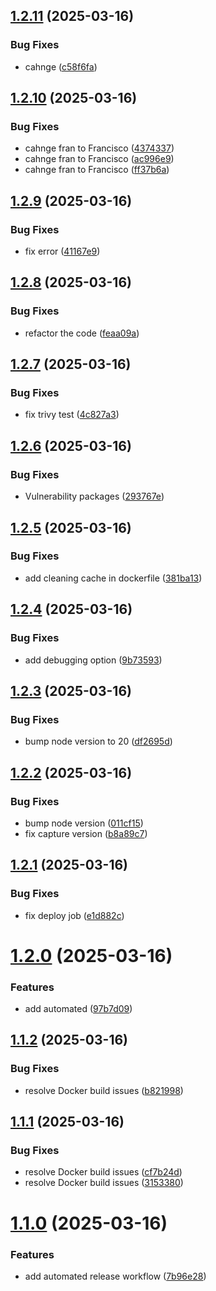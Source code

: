 ## [1.2.11](https://github.com/misgav777/malamhomework/compare/v1.2.10...v1.2.11) (2025-03-16)


### Bug Fixes

* cahnge ([c58f6fa](https://github.com/misgav777/malamhomework/commit/c58f6fad5ca6a10f6dfc5b3b716edaa8016fa512))

## [1.2.10](https://github.com/misgav777/malamhomework/compare/v1.2.9...v1.2.10) (2025-03-16)


### Bug Fixes

* cahnge fran to Francisco ([4374337](https://github.com/misgav777/malamhomework/commit/437433776b0e5a0f333fea883dcb64538bd0c59e))
* cahnge fran to Francisco ([ac996e9](https://github.com/misgav777/malamhomework/commit/ac996e9434017baa107025ee918da2421e47c251))
* cahnge fran to Francisco ([ff37b6a](https://github.com/misgav777/malamhomework/commit/ff37b6aad0cc619211049f1ea6a1d520406fbfd9))

## [1.2.9](https://github.com/misgav777/malamhomework/compare/v1.2.8...v1.2.9) (2025-03-16)


### Bug Fixes

* fix error ([41167e9](https://github.com/misgav777/malamhomework/commit/41167e91f89ab78ceb5d1d6e7e1aa3985b8cb7bd))

## [1.2.8](https://github.com/misgav777/malamhomework/compare/v1.2.7...v1.2.8) (2025-03-16)


### Bug Fixes

* refactor the code ([feaa09a](https://github.com/misgav777/malamhomework/commit/feaa09a4f6f72f4c9e7a39338b31756cb3521fc5))

## [1.2.7](https://github.com/misgav777/malamhomework/compare/v1.2.6...v1.2.7) (2025-03-16)


### Bug Fixes

* fix trivy test ([4c827a3](https://github.com/misgav777/malamhomework/commit/4c827a315853b57ab8fd8211bbcfd5a974068261))

## [1.2.6](https://github.com/misgav777/malamhomework/compare/v1.2.5...v1.2.6) (2025-03-16)


### Bug Fixes

* Vulnerability packages ([293767e](https://github.com/misgav777/malamhomework/commit/293767ee998f535316a6d295a3bc8e761ac6d559))

## [1.2.5](https://github.com/misgav777/malamhomework/compare/v1.2.4...v1.2.5) (2025-03-16)


### Bug Fixes

* add cleaning cache in dockerfile ([381ba13](https://github.com/misgav777/malamhomework/commit/381ba1323f220595a89661897af953e465db79b0))

## [1.2.4](https://github.com/misgav777/malamhomework/compare/v1.2.3...v1.2.4) (2025-03-16)


### Bug Fixes

* add debugging option ([9b73593](https://github.com/misgav777/malamhomework/commit/9b73593fc817353de714531961cae70c6bdb335a))

## [1.2.3](https://github.com/misgav777/malamhomework/compare/v1.2.2...v1.2.3) (2025-03-16)


### Bug Fixes

* bump node version to 20 ([df2695d](https://github.com/misgav777/malamhomework/commit/df2695d09dde412ac4651360587153386a24364e))

## [1.2.2](https://github.com/misgav777/malamhomework/compare/v1.2.1...v1.2.2) (2025-03-16)


### Bug Fixes

* bump node version ([011cf15](https://github.com/misgav777/malamhomework/commit/011cf15695f74e7405520b3e74d48a0818c60ad6))
* fix capture version ([b8a89c7](https://github.com/misgav777/malamhomework/commit/b8a89c70e1ade4786b2a3becd77ddd7419de281f))

## [1.2.1](https://github.com/misgav777/malamhomework/compare/v1.2.0...v1.2.1) (2025-03-16)


### Bug Fixes

* fix deploy job ([e1d882c](https://github.com/misgav777/malamhomework/commit/e1d882c617fffe76caa7cd3edd37dfbe467f6471))

# [1.2.0](https://github.com/misgav777/malamhomework/compare/v1.1.2...v1.2.0) (2025-03-16)


### Features

* add automated ([97b7d09](https://github.com/misgav777/malamhomework/commit/97b7d0951459f99ea7b05b435834686d391308fd))

## [1.1.2](https://github.com/misgav777/malamhomework/compare/v1.1.1...v1.1.2) (2025-03-16)


### Bug Fixes

* resolve Docker build issues ([b821998](https://github.com/misgav777/malamhomework/commit/b8219989bde6efe3ae86752aaf54281d79f72284))

## [1.1.1](https://github.com/misgav777/malamhomework/compare/v1.1.0...v1.1.1) (2025-03-16)


### Bug Fixes

* resolve Docker build issues ([cf7b24d](https://github.com/misgav777/malamhomework/commit/cf7b24dee107812d2c966c53ceca79513d4f445c))
* resolve Docker build issues ([3153380](https://github.com/misgav777/malamhomework/commit/31533803406688188a1b020005de7336cbd47aa6))

# [1.1.0](https://github.com/misgav777/malamhomework/compare/v1.0.0...v1.1.0) (2025-03-16)


### Features

* add automated release workflow ([7b96e28](https://github.com/misgav777/malamhomework/commit/7b96e28bf1187f9183e0698ce61626fff5578a47))

